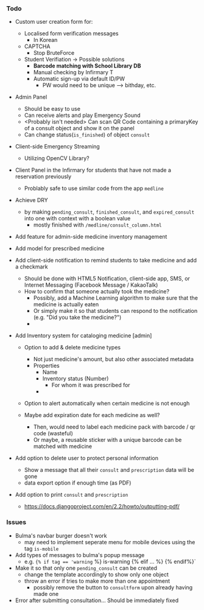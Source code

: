 ### Todo

- Custom user creation form for:
   - Localised form verification messages
        - In Korean
   - CAPTCHA
        - Stop BruteForce
   - Student Verifiation -> Possible solutions
        - __Barcode matching with School Library DB__
        - Manual checking by Infirmary T 
        - Automatic sign-up via default ID/PW
            - PW would need to be unique --> bithday, etc.
- Admin Panel
    - Should be easy to use
    - Can receive alerts and play Emergency Sound
    - <Probably isn't needed> Can scan QR Code containing a primaryKey of a consult object and show it on the panel
    - Can change status(`is_finished`) of object `consult` 
- Client-side Emergency Streaming
    - Utilizing OpenCV Library?
- Client Panel in the Infirmary for students that have not made a reservation previously
    - Problably safe to use similar code from the app `medline`
- Achieve DRY 
    - by making `pending_consult`, `finished_consult`, and `expired_consult` into one with context with a boolean value
        - mostly finished with `/medline/consult_column.html`
        
- Add feature for admin-side medicine inventory management

- Add model for prescribed medicine

- Add client-side notification to remind students to take medicine and add a checkmark
    - Should be done with HTML5 Notification, client-side app, SMS, or Internet Messaging (Facebook Message / KakaoTalk)
    - How to confirm that someone actually took the medicine?
        - Possibly, add a Machine Learning algorithm to make sure that the medicine is actually eaten
        - Or simply make it so that students can respond to the notification (e.g. "Did you take the medicine?")
        -  
- Add Inventory system for cataloging medicine [admin]
    - Option to add & delete medicine types
        - Not just medicine's amount, but also other associated metadata
        - Properties
            - Name
            - Inventory status (Number)
                - For whom it was prescribed for
            - 
            
    - Option to alert automatically when certain medicine is not enough
    - Maybe add expiration date for each medicine as well?
        - Then, would need to label each medicine pack with barcode / qr code (wasteful)
        - Or maybe, a reusable sticker with a unique barcode can be matched with medicine 
        
- Add option to delete user to protect personal information
    - Show a message that all their `consult` and `prescription` data will be gone
    - data export option if enough time (as PDF)
    
- Add option to print `consult` and `prescription`
    - https://docs.djangoproject.com/en/2.2/howto/outputting-pdf/
### Issues

-  Bulma's navbar burger doesn't work
    - may need to implement seperate menu for mobile devices using the tag `is-mobile`
- Add types of messages to bulma's popup message
    - e.g. `{% if tag == 'warning` %} is-warning {% elif ... %} {% endif%}`
- Make it so that only one `pending_consult` can be created
    - change the template accordingly to show only one object
    - throw an error if tries to make more than one appointment
        - possibly remove the button to `consultform` upon already having made one
- Error after submitting consultation... Should be immediately fixed